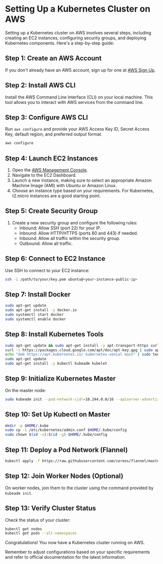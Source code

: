 # Setting Up a Kubernetes Cluster on AWS

Setting up a Kubernetes cluster on AWS involves several steps, including creating an EC2 instances, configuring security groups, and deploying Kubernetes components. Here's a step-by-step guide:

## Step 1: Create an AWS Account

If you don't already have an AWS account, sign up for one at [AWS Sign Up](https://aws.amazon.com/).

## Step 2: Install AWS CLI

Install the AWS Command Line Interface (CLI) on your local machine. This tool allows you to interact with AWS services from the command line.

## Step 3: Configure AWS CLI

Run `aws configure` and provide your AWS Access Key ID, Secret Access Key, default region, and preferred output format.

```bash
aws configure
```

## Step 4: Launch EC2 Instances

1. Open the [AWS Management Console](https://aws.amazon.com/console/).
2. Navigate to the EC2 Dashboard.
3. Launch a new instance, making sure to select an appropriate Amazon Machine Image (AMI) with Ubuntu or Amazon Linux.
4. Choose an instance type based on your requirements. For Kubernetes, t2.micro instances are a good starting point.

## Step 5: Create Security Group

1. Create a new security group and configure the following rules:
   - Inbound: Allow SSH (port 22) for your IP.
   - Inbound: Allow HTTP/HTTPS (ports 80 and 443) if needed.
   - Inbound: Allow all traffic within the security group.
   - Outbound: Allow all traffic.

## Step 6: Connect to EC2 Instance

Use SSH to connect to your EC2 instance:

```bash
ssh -i /path/to/your/key.pem ubuntu@<your-instance-public-ip>
```

## Step 7: Install Docker

```bash
sudo apt-get update
sudo apt-get install -y docker.io
sudo systemctl start docker
sudo systemctl enable docker
```

## Step 8: Install Kubernetes Tools

```bash
sudo apt-get update && sudo apt-get install -y apt-transport-https curl
curl -s https://packages.cloud.google.com/apt/doc/apt-key.gpg | sudo apt-key add -
echo "deb https://apt.kubernetes.io/ kubernetes-xenial main" | sudo tee /etc/apt/sources.list.d/kubernetes.list
sudo apt-get update
sudo apt-get install -y kubectl kubeadm kubelet
```

## Step 9: Initialize Kubernetes Master

On the master node:

```bash
sudo kubeadm init --pod-network-cidr=10.244.0.0/16 --apiserver-advertise-address=<master-private-ip>
```

## Step 10: Set Up Kubectl on Master

```bash
mkdir -p $HOME/.kube
sudo cp -i /etc/kubernetes/admin.conf $HOME/.kube/config
sudo chown $(id -u):$(id -g) $HOME/.kube/config
```

## Step 11: Deploy a Pod Network (Flannel)

```bash
kubectl apply -f https://raw.githubusercontent.com/coreos/flannel/master/Documentation/kube-flannel.yml
```

## Step 12: Join Worker Nodes (Optional)

On worker nodes, join them to the cluster using the command provided by `kubeadm init`.

## Step 13: Verify Cluster Status

Check the status of your cluster:

```bash
kubectl get nodes
kubectl get pods --all-namespaces
```

Congratulations! You now have a Kubernetes cluster running on AWS.

Remember to adjust configurations based on your specific requirements and refer to official documentation for the latest information.

